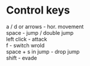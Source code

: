 # Control keys
a / d or arrows - hor. movement  
space - jump / double jump  
left click - attack  
f - switch wrold  
space + s in jump - drop jump  
shift - evade
